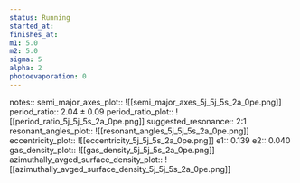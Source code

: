 ```yaml
---
status: Running
started_at:
finishes_at:
m1: 5.0
m2: 5.0
sigma: 5
alpha: 2
photoevaporation: 0
---
```


notes::
semi_major_axes_plot:: ![[semi_major_axes_5j_5j_5s_2a_0pe.png]]
period_ratio:: 2.04 ± 0.09
period_ratio_plot:: ![[period_ratio_5j_5j_5s_2a_0pe.png]]
suggested_resonance:: 2:1
resonant_angles_plot:: ![[resonant_angles_5j_5j_5s_2a_0pe.png]]
eccentricity_plot:: ![[eccentricity_5j_5j_5s_2a_0pe.png]]
e1:: 0.139
e2:: 0.040
gas_density_plot:: ![[gas_density_5j_5j_5s_2a_0pe.png]]
azimuthally_avged_surface_density_plot:: ![[azimuthally_avged_surface_density_5j_5j_5s_2a_0pe.png]]
